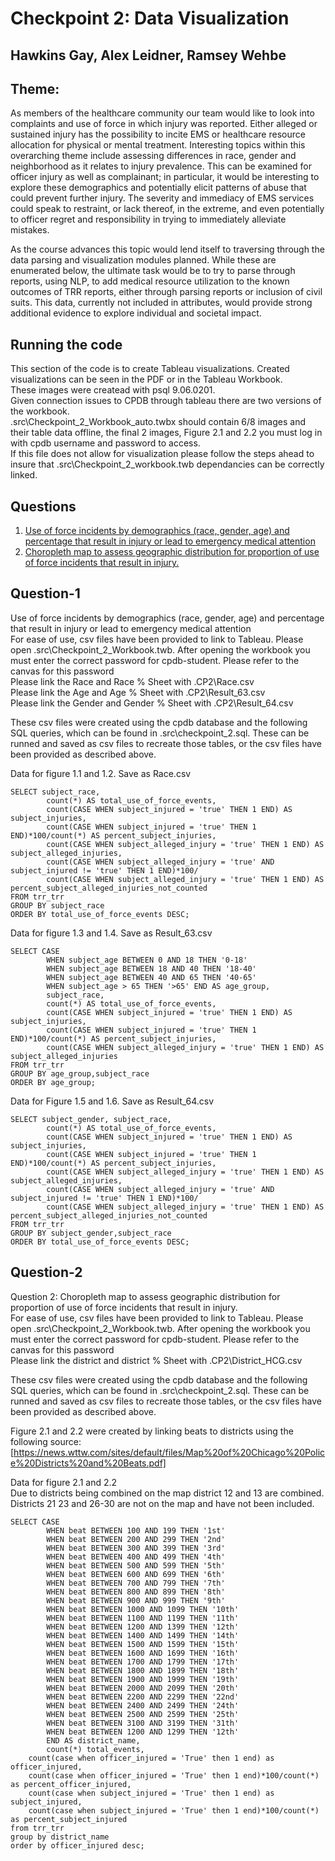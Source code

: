 # Checkpoint 2: Data Visualization
## Hawkins Gay, Alex Leidner, Ramsey Wehbe <br />


## Theme:
   As members of the healthcare community our team would like to look into complaints and use of force in which injury was reported. Either alleged or sustained injury has the possibility to incite EMS or healthcare resource allocation for physical or mental treatment.  Interesting topics within this overarching theme include assessing differences in race, gender and neighborhood as it relates to injury prevalence.  This can be examined for officer injury as well as complainant; in particular, it would be interesting to explore these demographics and potentially elicit patterns of abuse that could prevent further injury. The severity and immediacy of EMS services could speak to restraint, or lack thereof, in the extreme, and even potentially to officer regret and responsibility in trying to immediately alleviate mistakes.
   
   As the course advances this topic would lend itself to traversing through the data parsing and visualization modules planned. While these are enumerated below, the ultimate task would be to try to parse through reports, using NLP, to add medical resource utilization to the known outcomes of TRR reports, either through parsing reports or inclusion of civil suits. This data, currently not included in attributes, would provide strong additional evidence to explore individual and societal impact.

## Running the code

This section of the code is to create Tableau visualizations. Created visualizations can be seen in the PDF or in the Tableau Workbook. <br />
These images were createad with psql 9.06.0201. <br />
Given connection issues to CPDB through tableau there are two versions of the workbook. <br />
.src\Checkpoint_2_Workbook_auto.twbx should contain 6/8 images and their table data offline, the final 2 images, Figure 2.1 and 2.2 you must log in with cpdb username and password to access. <br />
If this file does not allow for visualization please follow the steps ahead to insure that .src\Checkpoint_2_workbook.twb dependancies can be correctly linked. <br />

## Questions
 1)	[Use of force incidents by demographics (race, gender, age) and percentage that result in injury or lead to emergency medical attention](#Question-1) 
 2)	[Choropleth map to assess geographic distribution for proportion of use of force incidents that result in injury.](#Question-2)
 
## Question-1
Use of force incidents by demographics (race, gender, age) and percentage that result in injury or lead to emergency medical attention <br />
For ease of use, csv files have been provided to link to Tableau. Please open .src\Checkpoint_2_Workbook.twb. After opening the workbook you must enter the correct password for cpdb-student. Please refer to the canvas for this password <br />
Please link the Race and Race % Sheet with .CP2\Race.csv <br />
Please link the Age and Age % Sheet with .CP2\Result_63.csv <br />
Please link the Gender and Gender % Sheet with .CP2\Result_64.csv <br />

These csv files were created using the cpdb database and the following SQL queries, which can be found in .src\checkpoint_2.sql. These can be runned and saved as csv files to 
recreate those tables, or the csv files have been provided as described above. <br />

Data for figure 1.1 and 1.2. Save as Race.csv 

 	SELECT subject_race,
        	count(*) AS total_use_of_force_events,
        	count(CASE WHEN subject_injured = 'true' THEN 1 END) AS subject_injuries,
        	count(CASE WHEN subject_injured = 'true' THEN 1 END)*100/count(*) AS percent_subject_injuries,
        	count(CASE WHEN subject_alleged_injury = 'true' THEN 1 END) AS subject_alleged_injuries,
        	count(CASE WHEN subject_alleged_injury = 'true' AND subject_injured != 'true' THEN 1 END)*100/
        	count(CASE WHEN subject_alleged_injury = 'true' THEN 1 END) AS percent_subject_alleged_injuries_not_counted
  	FROM trr_trr
  	GROUP BY subject_race
  	ORDER BY total_use_of_force_events DESC;

Data for figure 1.3 and 1.4. Save as Result_63.csv 

  	SELECT CASE
          	WHEN subject_age BETWEEN 0 AND 18 THEN '0-18'
          	WHEN subject_age BETWEEN 18 AND 40 THEN '18-40'
          	WHEN subject_age BETWEEN 40 AND 65 THEN '40-65'
          	WHEN subject_age > 65 THEN '>65' END AS age_group,
        	subject_race,
        	count(*) AS total_use_of_force_events,
        	count(CASE WHEN subject_injured = 'true' THEN 1 END) AS subject_injuries,
        	count(CASE WHEN subject_injured = 'true' THEN 1 END)*100/count(*) AS percent_subject_injuries,
        	count(CASE WHEN subject_alleged_injury = 'true' THEN 1 END) AS subject_alleged_injuries
  	FROM trr_trr
  	GROUP BY age_group,subject_race
  	ORDER BY age_group;

Data for Figure 1.5 and 1.6. Save as Result_64.csv

  	SELECT subject_gender, subject_race,
        	count(*) AS total_use_of_force_events,
        	count(CASE WHEN subject_injured = 'true' THEN 1 END) AS subject_injuries,
        	count(CASE WHEN subject_injured = 'true' THEN 1 END)*100/count(*) AS percent_subject_injuries,
        	count(CASE WHEN subject_alleged_injury = 'true' THEN 1 END) AS subject_alleged_injuries,
        	count(CASE WHEN subject_alleged_injury = 'true' AND subject_injured != 'true' THEN 1 END)*100/
        	count(CASE WHEN subject_alleged_injury = 'true' THEN 1 END) AS percent_subject_alleged_injuries_not_counted
  	FROM trr_trr
  	GROUP BY subject_gender,subject_race
  	ORDER BY total_use_of_force_events DESC;
  
## Question-2
Question 2: Choropleth map to assess geographic distribution for proportion of use of force incidents that result in injury. <br />
For ease of use, csv files have been provided to link to Tableau. Please open .src\Checkpoint_2_Workbook.twb. After opening the workbook you must enter the correct password for cpdb-student. Please refer to the canvas for this password <br />
Please link the district and district % Sheet with .CP2\District_HCG.csv <br />

These csv files were created using the cpdb database and the following SQL queries, which can be found in .src\checkpoint_2.sql. These can be runned and saved as csv files to 
recreate those tables, or the csv files have been provided as described above. <br />

Figure 2.1 and 2.2 were created by linking beats to districts using the following source:
[https://news.wttw.com/sites/default/files/Map%20of%20Chicago%20Police%20Districts%20and%20Beats.pdf] <br />

Data for figure 2.1 and 2.2 <br />
Due to districts being combined on the map district 12 and 13 are combined.<br />
Districts 21 23 and 26-30 are not on the map and have not been included. <br />

  	SELECT CASE
          	WHEN beat BETWEEN 100 AND 199 THEN '1st'
          	WHEN beat BETWEEN 200 AND 299 THEN '2nd'
          	WHEN beat BETWEEN 300 AND 399 THEN '3rd'
         	WHEN beat BETWEEN 400 AND 499 THEN '4th'
         	WHEN beat BETWEEN 500 AND 599 THEN '5th'
         	WHEN beat BETWEEN 600 AND 699 THEN '6th'
          	WHEN beat BETWEEN 700 AND 799 THEN '7th'
          	WHEN beat BETWEEN 800 AND 899 THEN '8th'
          	WHEN beat BETWEEN 900 AND 999 THEN '9th'
          	WHEN beat BETWEEN 1000 AND 1099 THEN '10th'
          	WHEN beat BETWEEN 1100 AND 1199 THEN '11th'
          	WHEN beat BETWEEN 1200 AND 1399 THEN '12th'
          	WHEN beat BETWEEN 1400 AND 1499 THEN '14th'
          	WHEN beat BETWEEN 1500 AND 1599 THEN '15th'
          	WHEN beat BETWEEN 1600 AND 1699 THEN '16th'
          	WHEN beat BETWEEN 1700 AND 1799 THEN '17th'
          	WHEN beat BETWEEN 1800 AND 1899 THEN '18th'
          	WHEN beat BETWEEN 1900 AND 1999 THEN '19th'
          	WHEN beat BETWEEN 2000 AND 2099 THEN '20th'
          	WHEN beat BETWEEN 2200 AND 2299 THEN '22nd'
          	WHEN beat BETWEEN 2400 AND 2499 THEN '24th'
          	WHEN beat BETWEEN 2500 AND 2599 THEN '25th'
          	WHEN beat BETWEEN 3100 AND 3199 THEN '31th'
          	WHEN beat BETWEEN 1200 AND 1299 THEN '12th'
          	END AS district_name,
          	count(*) total_events,
	  	count(case when officer_injured = 'True' then 1 end) as officer_injured,
	  	count(case when officer_injured = 'True' then 1 end)*100/count(*) as percent_officer_injured,
	  	count(case when subject_injured = 'True' then 1 end) as subject_injured,
	  	count(case when subject_injured = 'True' then 1 end)*100/count(*) as percent_subject_injured
  	from trr_trr
  	group by district_name
  	order by officer_injured desc;



